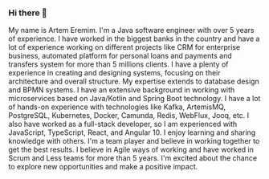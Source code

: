 ### Hi there 👋

My name is Artem Eremim. I'm a Java software engineer with over 5 years of experience. I have worked in the biggest banks in the country and have a lot of experience working on different projects like CRM for enterprise business, automated platform for personal loans and payments and transfers system for more than 5 millions clients.
I have a plenty of experience in creating and designing systems, focusing on their architecture and overall structure. My expertise extends to database design and BPMN systems. I have an extensive background in working with microservices based on Java/Kotlin and Spring Boot technology.
I have a lot of hands-on experience with technologies like Kafka, ArtemisMQ, PostgreSQL, Kubernetes, Docker, Camunda, Redis, WebFlux, Jooq, etc. I also have worked as a full-stack developer, so I am experienced with JavaScript, TypeScript, React, and Angular 10.
I enjoy learning and sharing knowledge with others. I'm a team player and believe in working together to get the best results. I believe in Agile ways of working and have worked in Scrum and Less teams for more than 5 years. I'm excited about the chance to explore new opportunities and make a positive impact.
